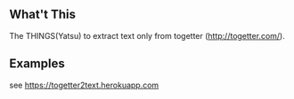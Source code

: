 ## What't This

The THINGS(Yatsu) to extract text only from togetter (http://togetter.com/).

## Examples
see https://togetter2text.herokuapp.com

